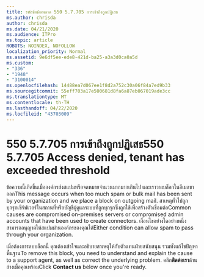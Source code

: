 ```yaml
---
title: รหัสข้อผิดพลาด 550 5.7.705 การเข้าถึงถูกปฏิเสธ
ms.author: chrisda
author: chrisda
ms.date: 04/21/2020
ms.audience: ITPro
ms.topic: article
ROBOTS: NOINDEX, NOFOLLOW
localization_priority: Normal
ms.assetid: 9e6df5ee-ede8-421d-ba25-a3a3d0ca0a5d
ms.custom:
- "336"
- "1948"
- "3100014"
ms.openlocfilehash: 14488ea7d067ee1f8d2a752c30a06f84a7ed9b33
ms.sourcegitcommit: 55eff703a17e500681d8fa6a87eb067019ade3cc
ms.translationtype: MT
ms.contentlocale: th-TH
ms.lasthandoff: 04/22/2020
ms.locfileid: "43703009"
---
```

# <a name="550-57705-access-denied-tenant-has-exceeded-threshold"></a><span data-ttu-id="3009a-102">550 5.7.705 การเข้าถึงถูกปฏิเสธ</span><span class="sxs-lookup"><span data-stu-id="3009a-102">550 5.7.705 Access denied, tenant has exceeded threshold</span></span>

<span data-ttu-id="3009a-103">ข้อความนี้เกิดขึ้นเมื่อองค์กรส่งสแปมหรือจดหมายจํานวนมากมากเกินไป และเราวางบล็อกในอีเมลขาออก</span><span class="sxs-lookup"><span data-stu-id="3009a-103">This message occurs when too much spam or bulk mail has been sent by your organization and we place a block on outgoing mail.</span></span>
<span data-ttu-id="3009a-104">สาเหตุทั่วไปถูกบุกรุกเซิร์ฟเวอร์ในสถานที่หรือบัญชีผู้ดูแลระบบที่ถูกบุกรุกซึ่งถูกใช้เพื่อสร้างตัวเชื่อมต่อ</span><span class="sxs-lookup"><span data-stu-id="3009a-104">Common causes are compromised on-premises servers or compromised admin accounts that have been used to create connectors.</span></span> <span data-ttu-id="3009a-105">เงื่อนไขอย่างใดอย่างหนึ่งสามารถอนุญาตให้สแปมผ่านองค์กรของคุณได้</span><span class="sxs-lookup"><span data-stu-id="3009a-105">Either condition can allow spam to pass through your organization.</span></span>

<span data-ttu-id="3009a-106">เมื่อต้องการลบบล็อกนี้ คุณต้องเข้าใจและอธิบายสาเหตุให้กับตัวแทนฝ่ายสนับสนุน รวมทั้งแก้ไขปัญหาพื้นฐาน</span><span class="sxs-lookup"><span data-stu-id="3009a-106">To remove this block, you need to understand and explain the cause to a support agent, as well as correct the underlying problem.</span></span>
<span data-ttu-id="3009a-107">คลิก**ติดต่อเรา**ด้านล่างเมื่อคุณพร้อม</span><span class="sxs-lookup"><span data-stu-id="3009a-107">Click **Contact us** below once you're ready.</span></span>
